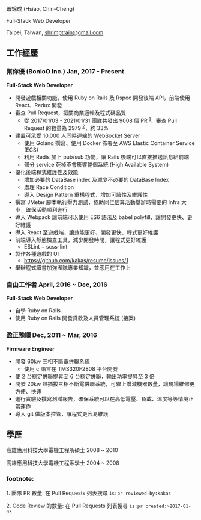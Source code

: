 蕭錦成 (Hsiao, Chin-Cheng)

Full-Stack Web Developer

Taipei, Taiwan, shrimptrain@gmail.com

## 工作經歷

### 幫你優 (BonioO Inc.) Jan, 2017 - Present

**Full-Stack Web Developer**

- 開發遊戲相關功能，使用 Ruby on Rails 及 Rspec 開發後端 API，前端使用 React、Redux 開發
- 審查 Pull Request，把關商業邏輯及程式碼品質
   -  從 2017/01/03 - 2021/01/31 團隊共發出 9008 個 PR <sup>[1](#foot-note-1)</sup>，審查 Pull Request 的數量為 2979 <sup>[2](#foot-note-2)</sup>，約 33%
- 建置可承受 10,000 人同時連線的 WebSocket Server
   - 使用 Golang 撰寫、使用 Docker 佈署至 AWS Elastic Container Service (ECS)
   - 利用 Redis 加上 pub/sub 功能，讓 Rails 後端可以直接推送訊息給前端
   - 部分 service 死掉不會影響整個系統 (High Available System)
- 優化後端程式維護性及效能
   - 增加必要的 DataBase index 及減少不必要的 DataBase Index
   - 處理 Race Condition
   - 導入 Design Pattern 重構程式，增加可讀性及維護性
- 撰寫 JMeter 腳本執行壓力測試，協助同仁估算活動舉辦時需要的 Infra 大小，確保活動順利進行
- 導入 Webpack 讓前端可以使用 ES6 語法及 babel polyfill，讓開發更快、更好維護
- 導入 React 至遊戲端，讓效能更好、開發更快、程式更好維護
- 前端導入靜態檢查工具，減少開發時間，讓程式更好維護
   - ESLint + scss-lint
- 製作各種遊戲的 UI
   - https://github.com/kakas/resume/issues/1
- 舉辦程式讀書加強團隊專業知識，並應用在工作上

### 自由工作者 April, 2016 ~ Dec, 2016

**Full-Stack Web Developer**

- 自學 Ruby on Rails
- 使用 Ruby on Rails 開發貸款及人員管理系統 (接案)

### 盈正豫順 Dec, 2011 ~ Mar, 2016

**Firmware Engineer**

- 開發 60kw 三相不斷電併聯系統
   - 使用 c 語言在 TMS320F2808 平台開發
- 使 2 台穩定併聯提昇至 6 台穩定併聯，輸出功率提昇至 3 倍
- 開發 20kw 熱插拔三相不斷電併聯系統，可線上增減機器數量，讓現場維修更方便、快速
- 進行實驗及撰寫測試報告，確保系統可以在高低電壓、負載、溫度等等情境正常運作
- 導入 git 做版本控管，讓程式更容易維護

## 學歷

高雄應用科技大學電機工程所碩士 2008 ~ 2010

高雄應用科技大學電機工程系學士 2004 ~ 2008

### footnote:

<a name="foot-note-1">1. 團隊 PR 數量</a>: 在 Pull Requests 列表搜尋 `is:pr reviewed-by:kakas`

<a name="foot-note-2">2. Code Review 的數量</a>: 在 Pull Requests 列表搜尋 `is:pr created:>2017-01-03`

